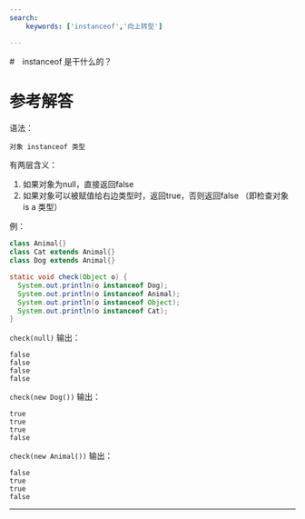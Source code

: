 ```yaml
---
search:
    keywords: ['instanceof','向上转型']

---
```





#　instanceof 是干什么的？

# 参考解答

语法：

```
对象 instanceof 类型
```

有两层含义：
1. 如果对象为null，直接返回false
2. 如果对象可以被赋值给右边类型时，返回true，否则返回false （即检查对象 is a 类型）

例：
```java
class Animal{}
class Cat extends Animal{}
class Dog extends Animal{}

static void check(Object o) {
  System.out.println(o instanceof Dog); 
  System.out.println(o instanceof Animal); 
  System.out.println(o instanceof Object); 
  System.out.println(o instanceof Cat);
}
```

`check(null)` 输出：
```
false
false
false
false
```

`check(new Dog())` 输出：
```
true
true
true
false
```

`check(new Animal())` 输出：
```
false
true
true
false
```
---


